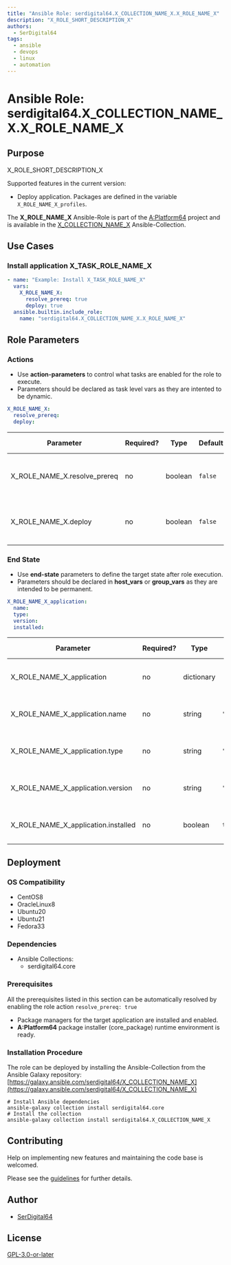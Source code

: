 ```yaml
---
title: "Ansible Role: serdigital64.X_COLLECTION_NAME_X.X_ROLE_NAME_X"
description: "X_ROLE_SHORT_DESCRIPTION_X"
authors:
  - SerDigital64
tags:
  - ansible
  - devops
  - linux
  - automation
---
```


# Ansible Role: serdigital64.X_COLLECTION_NAME_X.X_ROLE_NAME_X

## Purpose

X_ROLE_SHORT_DESCRIPTION_X

Supported features in the current version:

- Deploy application. Packages are defined in the variable `X_ROLE_NAME_X_profiles`.

The **X_ROLE_NAME_X** Ansible-Role is part of the [A:Platform64](https://aplatform64.readthedocs.io) project and is available in the [X_COLLECTION_NAME_X](../collections/X_COLLECTION_NAME_X.md) Ansible-Collection.

## Use Cases

### Install application X_TASK_ROLE_NAME_X

```yaml
- name: "Example: Install X_TASK_ROLE_NAME_X"
  vars:
    X_ROLE_NAME_X:
      resolve_prereq: true
      deploy: true
  ansible.builtin.include_role:
    name: "serdigital64.X_COLLECTION_NAME_X.X_ROLE_NAME_X"
```

## Role Parameters

### Actions

- Use **action-parameters** to control what tasks are enabled for the role to execute.
- Parameters should be declared as task level vars as they are intented to be dynamic.

```yaml
X_ROLE_NAME_X:
  resolve_prereq:
  deploy:
```

| Parameter                    | Required? | Type    | Default | Purpose / Value                             |
| ---------------------------- | --------- | ------- | ------- | ------------------------------------------- |
| X_ROLE_NAME_X.resolve_prereq | no        | boolean | `false` | Enable automatic resolution of prequisites  |
| X_ROLE_NAME_X.deploy         | no        | boolean | `false` | Enable installation of application packages |

### End State

- Use **end-state** parameters to define the target state after role execution.
- Parameters should be declared in **host_vars** or **group_vars** as they are intended to be permanent.

```yaml
X_ROLE_NAME_X_application:
  name:
  type:
  version:
  installed:
```

| Parameter                           | Required? | Type       | Default             | Purpose / Value                    |
| ----------------------------------- | --------- | ---------- | ------------------- | ---------------------------------- |
| X_ROLE_NAME_X_application           | no        | dictionary |                     | Set application package end state  |
| X_ROLE_NAME_X_application.name      | no        | string     | `"X_APP_ID_X"`      | Select application package name    |
| X_ROLE_NAME_X_application.type      | no        | string     | `"X_APP_TYPE_X"`    | Select application package type    |
| X_ROLE_NAME_X_application.version   | no        | string     | `"X_APP_VERSION_X"` | Select application package version |
| X_ROLE_NAME_X_application.installed | no        | boolean    | `true`              | Set application package end state  |

## Deployment

### OS Compatibility

- CentOS8
- OracleLinux8
- Ubuntu20
- Ubuntu21
- Fedora33

### Dependencies

- Ansible Collections:
  - serdigital64.core

### Prerequisites

All the prerequisites listed in this section can be automatically resolved by enabling the role action `resolve_prereq: true`

- Package managers for the target application are installed and enabled.
- **A:Platform64** package installer (core_package) runtime environment is ready.

### Installation Procedure

The role can be deployed by installing the Ansible-Collection from the Ansible Galaxy repository: [https://galaxy.ansible.com/serdigital64/X_COLLECTION_NAME_X](https://galaxy.ansible.com/serdigital64/X_COLLECTION_NAME_X)

```shell
# Install Ansible dependencies
ansible-galaxy collection install serdigital64.core
# Install the collection
ansible-galaxy collection install serdigital64.X_COLLECTION_NAME_X
```

## Contributing

Help on implementing new features and maintaining the code base is welcomed.

Please see the [guidelines](../contributing/guidelines.md) for further details.

## Author

- [SerDigital64](https://github.com/serdigital64)

## License

[GPL-3.0-or-later](https://www.gnu.org/licenses/gpl-3.0.txt)

